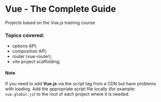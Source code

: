 # Vue - The Complete Guide

Projects based on the Vue.js training course

### Topics covered:

- options API;
- composition API;
- router (vue-router);
- vite project scaffolding;

#### Note

If you need to add **Vue.js** via the script tag from a CDN but have problems with loading. Add the appropriate script file locally (for example: `vue.global.js`) to the root of each project where it is needed.
